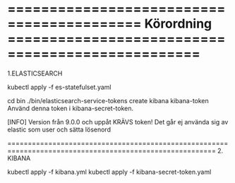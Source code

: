 ==========================================  Körordning  =================================================
=========================================================================================================
1.ELASTICSEARCH

kubectl apply -f es-statefulset.yaml

cd bin
./bin/elasticsearch-service-tokens create kibana kibana-token
Använd denna token i kibana-secret-token. 

[INFO]
Version från 9.0.0 och uppåt KRÄVS token! Det går ej använda sig av elastic som user och sätta lösenord


=========================================================================================================
2. KIBANA

kubectl apply -f kibana.yml
kubectl apply -f kibana-secret-token.yaml
